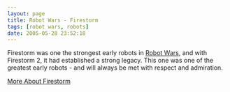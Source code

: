 ```yaml
---
layout: page
title: Robot Wars - Firestorm
tags: [robot wars, robots]
date: 2005-05-28 23:52:18
---
```

Firestorm was one the strongest early robots in [Robot Wars](/wiki/robot_wars.html "The british robot smashing TV series."), and with Firestorm 2, it had established a strong legacy. This one was one of the greatest early robots - and will always be met with respect and admiration.

[More About Firestorm](https://robotwars.fandom.com/wiki/Firestorm)
